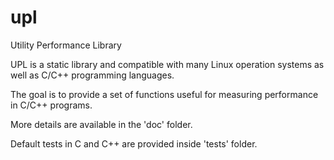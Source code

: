 # upl
Utility Performance Library

UPL is a static library and compatible with many Linux operation systems as well as C/C++ programming languages.

The goal is to provide a set of functions useful for measuring performance in C/C++ programs.

More details are available in the 'doc' folder.

Default tests in C and C++ are provided inside 'tests' folder.